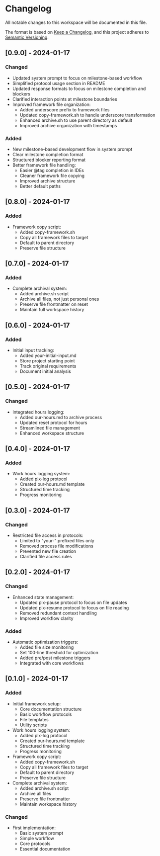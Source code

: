 # Changelog

All notable changes to this workspace will be documented in this file.

The format is based on [Keep a Changelog](https://keepachangelog.com/en/1.0.0/),
and this project adheres to [Semantic Versioning](https://semver.org/spec/v2.0.0.html).

## [0.9.0] - 2024-01-17

### Changed
- Updated system prompt to focus on milestone-based workflow
- Simplified protocol usage section in README
- Updated response formats to focus on milestone completion and blockers
- Clarified interaction points at milestone boundaries
- Improved framework file organization:
  - Added underscore prefix to framework files
  - Updated copy-framework.sh to handle underscore transformation
  - Enhanced archive.sh to use parent directory as default
  - Improved archive organization with timestamps

### Added
- New milestone-based development flow in system prompt
- Clear milestone completion format
- Structured blocker reporting format
- Better framework file handling:
  - Easier @tag completion in IDEs
  - Cleaner framework file copying
  - Improved archive structure
  - Better default paths

## [0.8.0] - 2024-01-17

### Added
- Framework copy script:
  - Added copy-framework.sh
  - Copy all framework files to target
  - Default to parent directory
  - Preserve file structure

## [0.7.0] - 2024-01-17

### Added
- Complete archival system:
  - Added archive.sh script
  - Archive all files, not just personal ones
  - Preserve file frontmatter on reset
  - Maintain full workspace history

## [0.6.0] - 2024-01-17

### Added
- Initial input tracking:
  - Added your-initial-input.md
  - Store project starting point
  - Track original requirements
  - Document initial analysis

## [0.5.0] - 2024-01-17

### Changed
- Integrated hours logging:
  - Added our-hours.md to archive process
  - Updated reset protocol for hours
  - Streamlined file management
  - Enhanced workspace structure

## [0.4.0] - 2024-01-17

### Added
- Work hours logging system:
  - Added plx-log protocol
  - Created our-hours.md template
  - Structured time tracking
  - Progress monitoring

## [0.3.0] - 2024-01-17

### Changed
- Restricted file access in protocols:
  - Limited to "your-" prefixed files only
  - Removed process file modifications
  - Prevented new file creation
  - Clarified file access rules

## [0.2.0] - 2024-01-17

### Changed
- Enhanced state management:
  - Updated plx-pause protocol to focus on file updates
  - Updated plx-resume protocol to focus on file reading
  - Removed redundant context handling
  - Improved workflow clarity 

### Added
- Automatic optimization triggers:
  - Added file size monitoring
  - Set 100-line threshold for optimization
  - Added pre/post milestone triggers
  - Integrated with core workflows 

## [0.1.0] - 2024-01-17

### Added
- Initial framework setup:
  - Core documentation structure
  - Basic workflow protocols
  - File templates
  - Utility scripts
- Work hours logging system:
  - Added plx-log protocol
  - Created our-hours.md template
  - Structured time tracking
  - Progress monitoring
- Framework copy script:
  - Added copy-framework.sh
  - Copy all framework files to target
  - Default to parent directory
  - Preserve file structure
- Complete archival system:
  - Added archive.sh script
  - Archive all files
  - Preserve file frontmatter
  - Maintain workspace history

### Changed
- First implementation:
  - Basic system prompt
  - Simple workflow
  - Core protocols
  - Essential documentation 